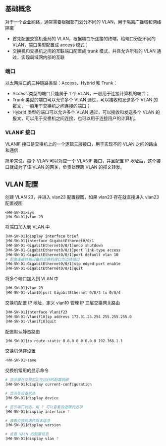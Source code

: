## 基础概念

对于一个企业网络，通常需要根据部门划分不同的 VLAN，用于隔离广播域和网络隔离

- 首先配置交换机全局的 VLAN，根据端口所连接的终端，给端口分配不同的 VLAN，端口类型配置成 access 模式；
- 交换机和交换机之间的互联端口配置成 trunk 模式，并且允许所有的 VLAN 通过，实现局域网内部的互联

### 端口

以太网端口的三种链路类型：Access、Hybrid 和 Trunk：

- Access 类型的端口只能属于 1 个 VLAN，一般用于连接计算机的端口；
- Trunk 类型的端口可以允许多个 VLAN 通过，可以接收和发送多个 VLAN 的报文，一般用于交换机之间连接的端口；
- Hybrid 类型的端口可以允许多个 VLAN 通过，可以接收和发送多个 VLAN 的报文，可以用于交换机之间连接，也可以用于连接用户的计算机。

### VLANIF 接口

VLANIF 接口是交换机上的一个逻辑三层接口，用于实现不同 VLAN 之间的路由和通信

简单来说，每个 VLAN 可以对应一个 VLANIF 接口，并且配置 IP 地址后，这个接口就成为了该 VLAN 的网关，负责处理跨 VLAN 的报文转发。﻿

## VLAN 配置

创建 VLAN 23，并进入 vlan23 配置视图，如果 vlan23 存在就直接进入 vlan23 配置视图

```
<HW-SW-01>sys
[HW-SW-01]vlan 23
```

将端口加入到 VLAN 中

```bash
[HW-SW-01]display interface brief
[HW-SW-01]interface GigabitEthernet0/0/1
[HW-SW-01-GigabitEthernet0/0/1]undo shutdown
[HW-SW-01-GigabitEthernet0/0/1]port link-type access
[HW-SW-01-GigabitEthernet0/0/1]port default vlan 10
# 配置连接终端设备的交换机接口为边缘端口
[HW-SW-01-GigabitEthernet0/0/1]stp edged-port enable
[HW-SW-01-GigabitEthernet0/0/1]quit
```

将多个端口加入到 VLAN 中

```bash
[HW-SW-01]vlan 23
[HW-SW-01-vlan10]port GigabitEthernet 0/0/3 to 0/0/4
```

交换机配置 IP 地址，定义 vlan10 管理 IP 三层交换网关路由

```bash
[HW-SW-01]interface Vlanif23
[HW-SW-01-Vlanif10]ip address 172.31.23.254 255.255.255.0
[HW-SW-01-Vlanif10]quit
```

配置默认静态路由

```bash
[HW-SW-01]ip route-static 0.0.0.0 0.0.0.0 192.168.1.1
```

交换机保存设置

```bash
<HW-SW-01>save
```

交换机常用的显示命令

```bash
# 显示现在交换机正在运行的配置明细
[HW-SW-01]display current-configuration

# 显示各设备状态
[HW-SW-01]display device

# 显示端口状态，用 ? 可以查看后边跟的选项
[HW-SW-01]display interface ?

# 查看交换机固件版本信息
[HW-SW-01]display version

# 查看 VALN 的配置信息
[HW-SW-01]display vlan ?
```

